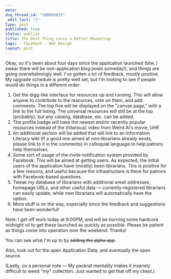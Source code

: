```yaml
--- 
meta: 
dsq_thread_id: "108889833" 
_edit_last: "1" 
type: post 
published: true 
status: publish 
title: The Best Thing since a Better Mousetrap 
tags: - Facebook - Web Design 
layout: post 
--- 
```


Okay, so it's been about four days since the application launched (btw, I swear there will be non-application blog posts someday!), and things are going overwhelmingly well. I've gotten a lot of feedback, mostly positive. My upgrade schedule is pretty-well set, but I'm looking to see if people would do things in a different order: 

  1. Get the digg-like interface for resources up and running. This will allow anyone to contribute to the resources, vote on them, and add comments. The top five will be displayed on the "canvas page," with a link to the full listing. The universal resources will still be at the top (probably), but any catalog, database, etc. can be added.
  2. The profile badge will have the newest and/or recently popular resources instead of the (hilarious) video from Weird Al's movie, UHF.
  3. An additional section will be added that will link to an Information Literacy wiki (If a good one aimed at non-librarians already exists, please link to it in the comments) in colloquial language to help patrons help themselves.
  4. Some sort of usage of the invite notification system provided by Facebook. This will be aimed at getting users. As expected, the initial users of the application have (mostly) been librarians. This is positive for a few reasons, and useful because the infrastructure is there for patrons with Facebook-based questions.
  5. Tweak my database of librarians with additional email addresses, homepage URLs, and other useful data — currently-registered librarians can easily update, while new librarians will automatically have the option.
  6. More stuff is on the way, especially since the feedback and suggestions have been wonderful!

Note: I get off work today at 9:00PM, and will be burning some hardcore midnight oil to get these launched as quickly as possible. Please be patient as things come into operation over the weekend. Thanks!

You can see what I'm up to by <del>adding the alpha app</del>.

Also, look out for the open Application Data, and eventually the open source.

(Lastly, on a personal note — My packrat mentality makes it insanely difficult to weed "my" collection. Just wanted to get that off my chest.)